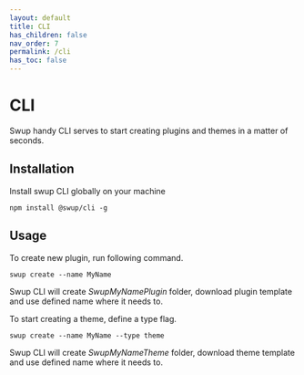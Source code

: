 ```yaml
---
layout: default
title: CLI
has_children: false
nav_order: 7
permalink: /cli
has_toc: false
---
```


# CLI
Swup handy CLI serves to start creating plugins and themes in a matter of seconds. 

## Installation
Install swup CLI globally on your machine
```shell
npm install @swup/cli -g
```

## Usage
To create new plugin, run following command. 
```shell
swup create --name MyName
```
Swup CLI will create *SwupMyNamePlugin* folder, download plugin template and use defined name where it needs to. 

To start creating a theme, define a type flag. 

```shell
swup create --name MyName --type theme
```

Swup CLI will create *SwupMyNameTheme* folder, download theme template and use defined name where it needs to. 


